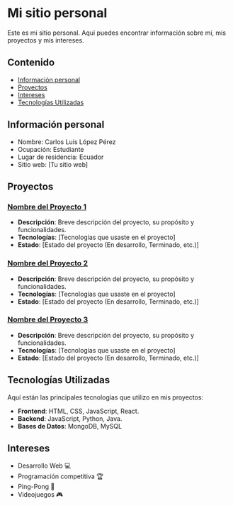 # Mi sitio personal
Este es mi sitio personal. Aquí puedes encontrar información sobre mí, mis
proyectos y mis intereses.
## Contenido
* [Información personal](#información-personal)
* [Proyectos](#proyectos)
* [Intereses](#intereses)
* [Tecnologías Utilizadas](#tecnologías-utilizadas)

## Información personal
* Nombre: Carlos Luis López Pérez
* Ocupación: Estudiante
* Lugar de residencia: Ecuador
* Sitio web: [Tu sitio web]

## Proyectos
### [Nombre del Proyecto 1](enlace-al-repositorio-del-proyecto-1)
- **Descripción**: Breve descripción del proyecto, su propósito y funcionalidades.
- **Tecnologías**: [Tecnologías que usaste en el proyecto]
- **Estado**: [Estado del proyecto (En desarrollo, Terminado, etc.)]

### [Nombre del Proyecto 2](enlace-al-repositorio-del-proyecto-2)
- **Descripción**: Breve descripción del proyecto, su propósito y funcionalidades.
- **Tecnologías**: [Tecnologías que usaste en el proyecto]
- **Estado**: [Estado del proyecto (En desarrollo, Terminado, etc.)]

### [Nombre del Proyecto 3](enlace-al-repositorio-del-proyecto-3)
- **Descripción**: Breve descripción del proyecto, su propósito y funcionalidades.
- **Tecnologías**: [Tecnologías que usaste en el proyecto]
- **Estado**: [Estado del proyecto (En desarrollo, Terminado, etc.)]

## Tecnologías Utilizadas
Aquí están las principales tecnologías que utilizo en mis proyectos:

- **Frontend**: HTML, CSS, JavaScript, React.
- **Backend**: JavaScript, Python, Java.
- **Bases de Datos**: MongoDB, MySQL

## Intereses
* Desarrollo Web 💻
* Programación competitiva 🏆
* Ping-Pong 🏓
* Videojuegos 🎮
